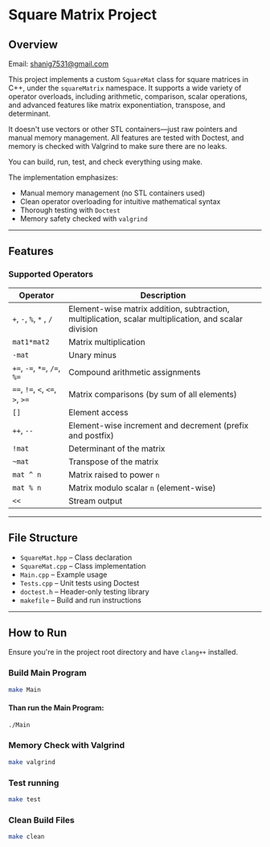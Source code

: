 # Square Matrix Project

## Overview

Email: shanig7531@gmail.com

This project implements a custom `SquareMat` class for square matrices in C++, under the `squareMatrix` namespace. It supports a wide variety of operator overloads, including arithmetic, comparison, scalar operations, and advanced features like matrix exponentiation, transpose, and determinant.


It doesn't use vectors or other STL containers—just raw pointers and manual memory management. All features are tested with Doctest, and memory is checked with Valgrind to make sure there are no leaks.

You can build, run, test, and check everything using make.

The implementation emphasizes:
- Manual memory management (no STL containers used)
- Clean operator overloading for intuitive mathematical syntax
- Thorough testing with `Doctest`
- Memory safety checked with `valgrind`

---

## Features

### Supported Operators

| Operator       | Description                                                      |
|----------------|------------------------------------------------------------------|
| `+`, `-`, `%`, `*` , `/` | Element-wise matrix addition, subtraction, multiplication, scalar multiplication, and scalar division |
| `mat1*mat2` | Matrix multiplication |
| `-mat` | Unary minus |
| `+=`, `-=`, `*=`, `/=`, `%=` | Compound arithmetic assignments                                 |
| `==`, `!=`, `<`, `<=`, `>`, `>=` | Matrix comparisons (by sum of all elements)                 |
| `[]`     | Element access                                                       |
| `++`, `--`     | Element-wise increment and decrement (prefix and postfix)        |
| `!mat`         | Determinant of the matrix                                         |
| `~mat`         | Transpose of the matrix                                           |
| `mat ^ n`      | Matrix raised to power `n`      |
| `mat % n`      | Matrix modulo scalar `n` (element-wise)                          |
| `<<`           | Stream output                        |

---

## File Structure

- `SquareMat.hpp` – Class declaration
- `SquareMat.cpp` – Class implementation
- `Main.cpp` – Example usage
- `Tests.cpp` – Unit tests using Doctest
- `doctest.h` – Header-only testing library
- `makefile` – Build and run instructions

---

## How to Run

Ensure you're in the project root directory and have `clang++` installed.

### Build Main Program
```bash
make Main
```
#### Than run the Main Program:
```bash
./Main
```

### Memory Check with Valgrind
```bash
make valgrind
```

### Test running
```bash
make test
```
### Clean Build Files
```bash
make clean
```

